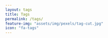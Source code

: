 ```yaml
---
layout: tags
title: Tags
permalink: /tags/
feature-img: "assets/img/pexels/tag-cut.jpg"
icon: "fa-tags"
---
```



